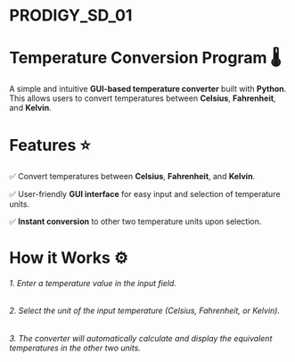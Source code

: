# PRODIGY_SD_01

 # Temperature Conversion Program 🌡️

A simple and intuitive **GUI-based temperature converter** built with **Python**. This allows users to convert temperatures between **Celsius**, **Fahrenheit**, and **Kelvin**.

# Features ⭐

✅ Convert temperatures between **Celsius**, **Fahrenheit**, and **Kelvin**.

✅ User-friendly **GUI interface** for easy input and selection of temperature units.

✅ **Instant conversion** to other two temperature units upon selection.

 # How it Works ⚙️
 ###### 1. *Enter a temperature value in the input field*.
###### 2. *Select the unit of the input temperature (Celsius, Fahrenheit, or Kelvin)*.
###### 3. *The converter will automatically calculate and display the equivalent temperatures in the other two units*.
